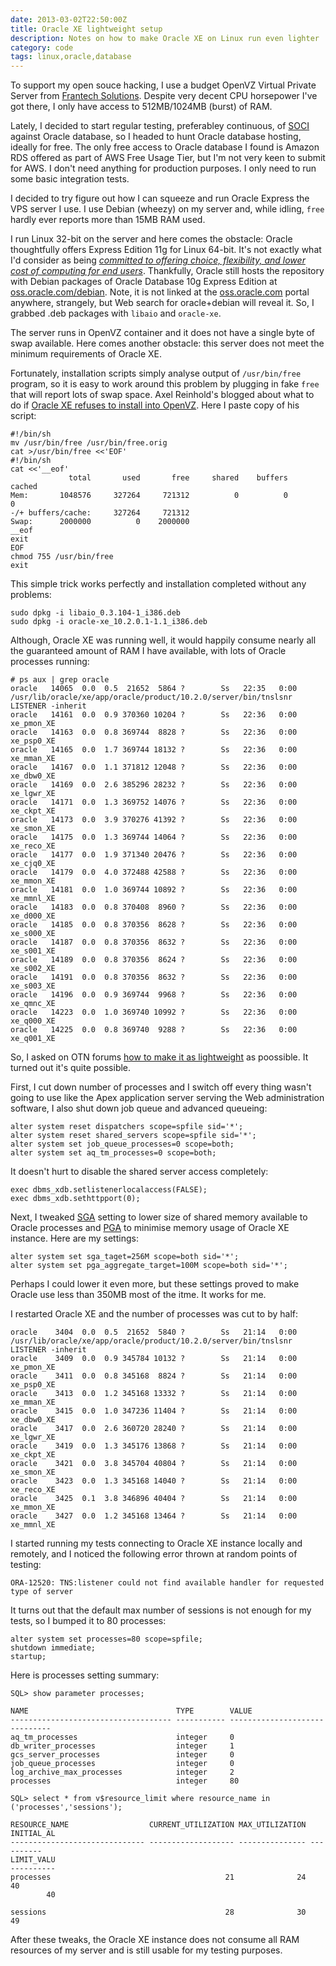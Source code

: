 ```yaml
---
date: 2013-03-02T22:50:00Z
title: Oracle XE lightweight setup
description: Notes on how to make Oracle XE on Linux run even lighter
category: code
tags: linux,oracle,database
---
```


To support my open souce hacking, I use a budget OpenVZ Virtual Private Server from 
[Frantech Solutions](http://buyvm.net/). Despite very decent CPU horsepower I've got there,
I only have access to 512MB/1024MB (burst) of RAM.

Lately, I decided to start regular testing, preferabley continuous, of 
[SOCI](http://soci.sourceforge.net) against Oracle database, so I headed to hunt Oracle 
database hosting, ideally for free.
The only free access to Oracle database I found is Amazon RDS offered as part of AWS Free Usage Tier,
but I'm not very keen to submit for AWS. I don't need anything for production purposes.
I only need to run some basic integration tests.

I decided to try figure out how I can squeeze and run Oracle Express the VPS server I use. I use 
Debian (wheezy) on my server and, while idling, ```free``` hardly ever reports more than 15MB RAM used.

I run Linux 32-bit on the server and here comes the obstacle: Oracle thoughtfully offers Express 
Edition 11g for Linux 64-bit. It's not exactly what I'd consider as being *[committed to offering choice, flexibility, and lower cost of computing for end users](http://www.oracle.com/us/technologies/open-source/index.htm)*.
Thankfully, Oracle still hosts the repository with Debian packages of Oracle Database 10g Express Edition at 
[oss.oracle.com/debian](https://oss.oracle.com/debian). Note, it is not linked at the 
[oss.oracle.com](https://oss.oracle.com/) portal anywhere, strangely, but Web search for 
oracle+debian will reveal it. So, I grabbed .deb packages with ```libaio``` and ```oracle-xe```.

The server runs in OpenVZ container and it does not have a single byte of swap available.
Here comes another obstacle: this server does not meet the minimum requirements of Oracle XE.

Fortunately, installation scripts simply analyse output of ```/usr/bin/free``` program, so it
is easy to work around this problem by plugging in fake ```free``` that will report lots  of swap space.
Axel Reinhold's blogged about what to do if [Oracle XE refuses to install into OpenVZ](http://www.axelog.de/2010/02/7-oracle-ee-refused-to-install-into-openvz/).
Here I paste copy of his script:

```
#!/bin/sh
mv /usr/bin/free /usr/bin/free.orig
cat >/usr/bin/free <<'EOF'
#!/bin/sh
cat <<'__eof'
             total       used       free     shared    buffers     cached
Mem:       1048576     327264     721312          0          0          0
-/+ buffers/cache:     327264     721312
Swap:      2000000          0    2000000
__eof
exit
EOF
chmod 755 /usr/bin/free
exit
```

This simple trick works perfectly and installation completed without any problems:

```
sudo dpkg -i libaio_0.3.104-1_i386.deb
sudo dpkg -i oracle-xe_10.2.0.1-1.1_i386.deb
```

Although, Oracle XE was running well, it would happily consume nearly all the guaranteed
amount of RAM I have available, with lots of Oracle processes running:

```
# ps aux | grep oracle
oracle   14065  0.0  0.5  21652  5864 ?        Ss   22:35   0:00 /usr/lib/oracle/xe/app/oracle/product/10.2.0/server/bin/tnslsnr LISTENER -inherit
oracle   14161  0.0  0.9 370360 10204 ?        Ss   22:36   0:00 xe_pmon_XE
oracle   14163  0.0  0.8 369744  8828 ?        Ss   22:36   0:00 xe_psp0_XE
oracle   14165  0.0  1.7 369744 18132 ?        Ss   22:36   0:00 xe_mman_XE
oracle   14167  0.0  1.1 371812 12048 ?        Ss   22:36   0:00 xe_dbw0_XE
oracle   14169  0.0  2.6 385296 28232 ?        Ss   22:36   0:00 xe_lgwr_XE
oracle   14171  0.0  1.3 369752 14076 ?        Ss   22:36   0:00 xe_ckpt_XE
oracle   14173  0.0  3.9 370276 41392 ?        Ss   22:36   0:00 xe_smon_XE
oracle   14175  0.0  1.3 369744 14064 ?        Ss   22:36   0:00 xe_reco_XE
oracle   14177  0.0  1.9 371340 20476 ?        Ss   22:36   0:00 xe_cjq0_XE
oracle   14179  0.0  4.0 372488 42588 ?        Ss   22:36   0:00 xe_mmon_XE
oracle   14181  0.0  1.0 369744 10892 ?        Ss   22:36   0:00 xe_mmnl_XE
oracle   14183  0.0  0.8 370408  8960 ?        Ss   22:36   0:00 xe_d000_XE
oracle   14185  0.0  0.8 370356  8628 ?        Ss   22:36   0:00 xe_s000_XE
oracle   14187  0.0  0.8 370356  8632 ?        Ss   22:36   0:00 xe_s001_XE
oracle   14189  0.0  0.8 370356  8624 ?        Ss   22:36   0:00 xe_s002_XE
oracle   14191  0.0  0.8 370356  8632 ?        Ss   22:36   0:00 xe_s003_XE
oracle   14196  0.0  0.9 369744  9968 ?        Ss   22:36   0:00 xe_qmnc_XE
oracle   14223  0.0  1.0 369740 10992 ?        Ss   22:36   0:00 xe_q000_XE
oracle   14225  0.0  0.8 369740  9288 ?        Ss   22:36   0:00 xe_q001_XE
```

So, I asked on OTN forums
[how to make it as lightweight](https://forums.oracle.com/forums/message.jspa?messageID=10865958) 
as poossible. It turned out it's quite possible.

First, I cut down number of processes and I switch off every thing wasn't going to use like the Apex 
application server serving the Web administration software, I also shut down job queue
and advanced queueing:

```
alter system reset dispatchers scope=spfile sid='*';
alter system reset shared_servers scope=spfile sid='*';
alter system set job_queue_processes=0 scope=both;
alter system set aq_tm_processes=0 scope=both;
```

It doesn't hurt to disable the shared server access completely:

```
exec dbms_xdb.setlistenerlocalaccess(FALSE);
exec dbms_xdb.sethttpport(0);
```


Next, I tweaked [SGA](http://en.wikipedia.org/wiki/System_Global_Area) setting to lower size of shared 
memory available to Oracle processes and [PGA](http://en.wikipedia.org/wiki/Program_Global_Area) 
to minimise memory usage of Oracle XE instance. Here are my settings:

```
alter system set sga_taget=256M scope=both sid='*';
alter system set pga_aggregate_target=100M scope=both sid='*';
```

Perhaps I could lower it even more, but these settings proved to make Oracle use less than 350MB
most of the itme. It works for me.

I restarted Oracle XE and the number of processes was cut to by half:

```
oracle    3404  0.0  0.5  21652  5840 ?        Ss   21:14   0:00 /usr/lib/oracle/xe/app/oracle/product/10.2.0/server/bin/tnslsnr LISTENER -inherit
oracle    3409  0.0  0.9 345784 10132 ?        Ss   21:14   0:00 xe_pmon_XE
oracle    3411  0.0  0.8 345168  8824 ?        Ss   21:14   0:00 xe_psp0_XE
oracle    3413  0.0  1.2 345168 13332 ?        Ss   21:14   0:00 xe_mman_XE
oracle    3415  0.0  1.0 347236 11404 ?        Ss   21:14   0:00 xe_dbw0_XE
oracle    3417  0.0  2.6 360720 28240 ?        Ss   21:14   0:00 xe_lgwr_XE
oracle    3419  0.0  1.3 345176 13868 ?        Ss   21:14   0:00 xe_ckpt_XE
oracle    3421  0.0  3.8 345704 40804 ?        Ss   21:14   0:00 xe_smon_XE
oracle    3423  0.0  1.3 345168 14040 ?        Ss   21:14   0:00 xe_reco_XE
oracle    3425  0.1  3.8 346896 40404 ?        Ss   21:14   0:00 xe_mmon_XE
oracle    3427  0.0  1.2 345168 13464 ?        Ss   21:14   0:00 xe_mmnl_XE
```

I started running my tests connecting to Oracle XE instance locally and remotely,
and I noticed the following error thrown at random points of testing:

```
ORA-12520: TNS:listener could not find available handler for requested type of server
```

It turns out that the default max number of sessions is not enough for my tests,
so I bumped it to 80 processes:

```
alter system set processes=80 scope=spfile;
shutdown immediate;
startup;
```

Here is processes setting summary:

```
SQL> show parameter processes;

NAME                                 TYPE        VALUE
------------------------------------ ----------- ------------------------------
aq_tm_processes                      integer     0
db_writer_processes                  integer     1
gcs_server_processes                 integer     0
job_queue_processes                  integer     0
log_archive_max_processes            integer     2
processes                            integer     80

SQL> select * from v$resource_limit where resource_name in ('processes','sessions');

RESOURCE_NAME                  CURRENT_UTILIZATION MAX_UTILIZATION INITIAL_AL
------------------------------ ------------------- --------------- ----------
LIMIT_VALU
----------
processes                                       21              24         40
        40

sessions                                        28              30         49
```

After these tweaks, the Oracle XE instance does not consume all RAM resources of my server
and is still usable for my testing purposes.
